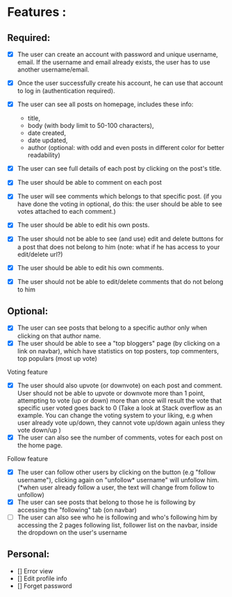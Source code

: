 # Features :

## Required:

- [x] The user can create an account with password and unique username, email. If the username and email already exists, the user has to use another username/email.
- [x] Once the user successfully create his account, he can use that account to log in (authentication required).
- [x] The user can see all posts on homepage, includes these info:
  - title,
  - body (with body limit to 50-100 characters),
  - date created,
  - date updated,
  - author
    (optional: with odd and even posts in different color for better readability)
- [x] The user can see full details of each post by clicking on the post's title.
- [x] The user should be able to comment on each post
- [x] The user will see comments which belongs to that specific post.
      (if you have done the voting in optional, do this: the user should be able to see votes attached to each comment.)

- [x] The user should be able to edit his own posts.
- [x] The user should not be able to see (and use) edit and delete buttons for a post that does not belong to him (note: what if he has access to your edit/delete url?)
- [x] The user should be able to edit his own comments.
- [x] The user should not be able to edit/delete comments that do not belong to him

## Optional:

- [x] The user can see posts that belong to a specific author only when clicking on that author name.
- [x] The user should be able to see a "top bloggers" page (by clicking on a link on navbar), which have statistics on top posters, top commenters, top populars (most up vote)

Voting feature

- [x] The user should also upvote (or downvote) on each post and comment. User should not be able to upvote or downvote more than 1 point, attempting to vote (up or down) more than once will result the vote that specific user voted goes back to 0
      (Take a look at Stack overflow as an example. You can change the voting system to your liking, e.g when user already vote up/down, they cannot vote up/down again unless they vote down/up )
- [x] The user can also see the number of comments, votes for each post on the home page.

Follow feature

- [x] The user can follow other users by clicking on the button (e.g "follow username"), clicking again on "unfollow* username" will unfollow him.
      (*when user already follow a user, the text will change from follow to unfollow)
- [x] The user can see posts that belong to those he is following by accessing the "following" tab (on navbar)
- [ ] The user can also see who he is following and who's following him by accessing the 2 pages following list, follower list on the navbar, inside the dropdown on the user's username

## Personal:

- [] Error view
- [] Edit profile info
- [] Forget password
